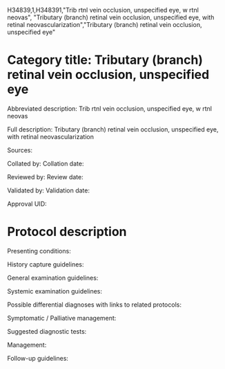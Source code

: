 H34839,1,H348391,"Trib rtnl vein occlusion, unspecified eye, w rtnl neovas", "Tributary (branch) retinal vein occlusion, unspecified eye, with retinal neovascularization","Tributary (branch) retinal vein occlusion, unspecified eye"
# Category title: Tributary (branch) retinal vein occlusion, unspecified eye

Abbreviated description: Trib rtnl vein occlusion, unspecified eye, w rtnl neovas

Full description: Tributary (branch) retinal vein occlusion, unspecified eye, with retinal neovascularization

Sources:

Collated by:
Collation date:

Reviewed by:
Review date:

Validated by:
Validation date:

Approval UID:

# Protocol description

Presenting conditions:

History capture guidelines:

General examination guidelines:

Systemic examination guidelines:

Possible differential diagnoses with links to related protocols:

Symptomatic / Palliative management:

Suggested diagnostic tests:

Management:

Follow-up guidelines:
